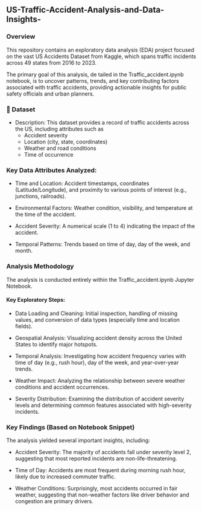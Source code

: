 ## US-Traffic-Accident-Analysis-and-Data-Insights-

### Overview
This repository contains an exploratory data analysis (EDA) project focused on the vast US Accidents Dataset from Kaggle, which spans traffic incidents across 49 states from 2016 to 2023.

The primary goal of this analysis, de
tailed in the Traffic_accident.ipynb notebook, is to uncover patterns, trends, and key contributing factors associated with traffic accidents, providing actionable insights for public safety officials and urban planners.

### 📂 Dataset
- Description: This dataset provides a record of traffic accidents across the US, including attributes such as
  - Accident severity
  - Location (city, state, coordinates)
  - Weather and road conditions
  - Time of occurrence

### Key Data Attributes Analyzed:
  - Time and Location: Accident timestamps, coordinates (Latitude/Longitude), and proximity to various points of interest (e.g., junctions, railroads).

  - Environmental Factors: Weather condition, visibility, and temperature at the time of the accident.

  - Accident Severity: A numerical scale (1 to 4) indicating the impact of the accident.

  - Temporal Patterns: Trends based on time of day, day of the week, and month.


### Analysis Methodology
The analysis is conducted entirely within the Traffic_accident.ipynb Jupyter Notebook.

#### Key Exploratory Steps:
  - Data Loading and Cleaning: Initial inspection, handling of missing values, and conversion of data types (especially time and location fields).

  - Geospatial Analysis: Visualizing accident density across the United States to identify major hotspots.

  - Temporal Analysis: Investigating how accident frequency varies with time of day (e.g., rush hour), day of the week, and year-over-year trends.

  - Weather Impact: Analyzing the relationship between severe weather conditions and accident occurrences.

  - Severity Distribution: Examining the distribution of accident severity levels and determining common features associated with high-severity incidents.


### Key Findings (Based on Notebook Snippet)
The analysis yielded several important insights, including:

  - Accident Severity: The majority of accidents fall under severity level 2, suggesting that most reported incidents are non-life-threatening.

  - Time of Day: Accidents are most frequent during morning rush hour, likely due to increased commuter traffic.

  - Weather Conditions: Surprisingly, most accidents occurred in fair weather, suggesting that non-weather factors like driver behavior and congestion are primary drivers.

